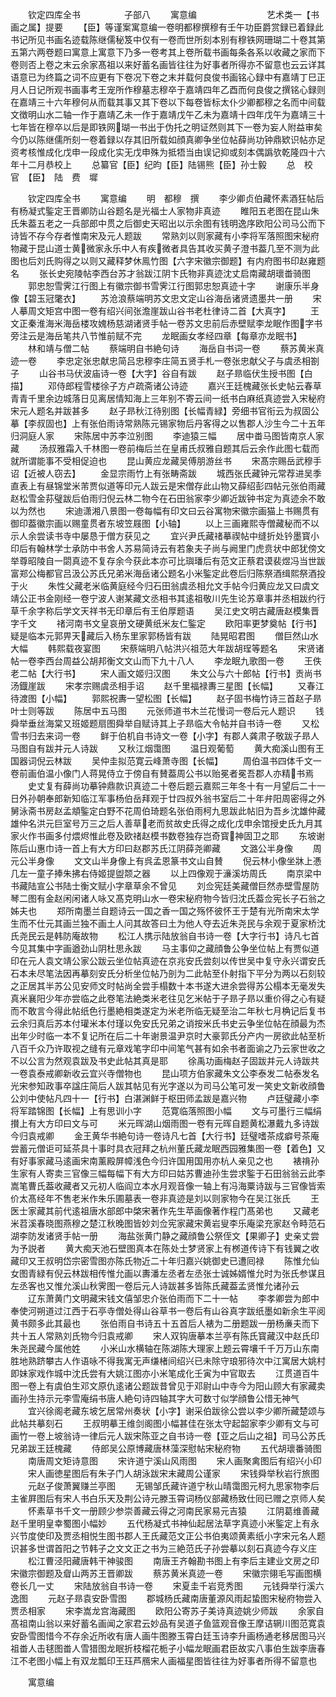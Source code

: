 　　钦定四库全书　　　　　子部八
　　寓意编　　　　　　　　艺术类一【书画之属】提要
　　【臣】等谨案寓意编一卷明都穆撰穆有壬午功臣爵赏録已着録此书记所见书画名迹载陈继儒秘笈中仅有一卷而世所刻本别有穆铁网珊瑚二十卷其第五第六两卷题曰寓意上寓意下乃多一卷考其上卷所载书画每条各系以收藏之家而下卷则否上卷之末云余家髙祖以来好蓄名画皆往往为好事者所得亦不留意也云云详其语意已为终篇之词不应更有下卷况下卷之末并载何良俊书画铭心録中有嘉靖丁巳正月人日记所观书画事考王宠所作穆墓志穆卒于嘉靖四年乙酉而何良俊之撰铭心録则在嘉靖三十六年穆何从而载其事又其下卷以下每卷皆标太仆少卿都穆之名而中间载文徴明山水二轴一作于嘉靖乙未一作于嘉靖戊午乙未为嘉靖十四年戊午为嘉靖三十七年皆在穆卒以后是即铁网瑚一书出于伪托之明证然则其下一卷为妄人附益审矣今仍以陈继儒所刻一卷着録以存其旧所载如顔真卿争坐位帖薛尚功钟鼎欵识帖亦足资考核惟成化戊申一段成化实无戊申殊为抵牾当由误记抑或刻本偶譌欤乾隆四十六年十二月恭校上
　　总纂官【臣】纪昀【臣】陆锡熊【臣】孙士毅
　　总　校　官　【臣】　陆　费　墀

　　钦定四库全书
　　寓意编
　　明　都穆　撰
　　李少卿贞伯藏怀素酒狂帖后有杨凝式鍳定王晋卿防山谷题名是光福士人家物非真迹
　　睢阳五老图在昆山朱氏朱葢五老之一兵部郎中贯之后御史天昭出以示余图有钱明逸序欧阳公司马公而下诗皆不存今存者惟南宋及元人题跋
　　常熟刘以则家藏有小李将军落照图宋秘府物藏于昆山道士黄微家永乐中人有疾微者具告其收买黄子澄书葢几至不测为此图也后刘氏购得之以则又藏释梦休鳯竹图【六字宋徽宗御题】有内府图书印赵雍题名
　　张长史宛陵帖李西台苏才翁跋江阴卞氏物非真迹沈丈启南藏胡瓌畨骑图
　　郭忠恕雪霁江行图上有徽宗御书雪霁江行图郭忠恕真迹十字
　　谢康乐半身像【碧玉冠氅衣】
　　苏沧浪蔡端明苏文忠文定山谷海岳诸贤遗墨共一册
　　宋人摹周文矩宫中图一卷有绍兴间张澹崖跋山谷书老杜律诗二首【大真字】
　　王文正秦淮海米海岳楼攻媿杨慈湖诸贤手帖一卷苏文忠前后赤壁赋李龙眠作图字书旁注云是海岳笔共八节惟前赋不完
　　龙眠画女孝经四章【每章亦龙眠书】
　　林和靖与僧二帖
　　蔡端明自书絶句诗
　　海岳自书词一卷
　　蔡苏黄米真迹一卷
　　李忠定张忠献忠简吕忠穆李庄简五贤手札一卷张忠献父子与虞丞相劄子
　　山谷书马伏波庙诗一卷【大字】谷自有跋
　　赵子昻临伏生授书图【白描】
　　邓侍郎程雪楼徐子方卢疏斋诸公诗迹
　　嘉兴王廷槐藏张长史帖云春草青青千里余边城落日见离居情知海上三年别不寄云间一纸书白麻纸真迹尝入宋秘府宋元人题名并跋甚多
　　赵子昻秋江待别图【长幅青緑】旁细书官衔云为叔固公摹【李叔固也】上有张伯雨诗常熟陈元锡家物后丹客得之以售郡人沙生今二十五年归洞庭人家
　　宋陈居中苏李泣别图
　　李迪猿三幅
　　居中畨马图皆南京人家藏
　　汤叔雅霜入千林图一卷前梅后兰在皇甫氏叔雅自题其后云余作此图七载而就所谓能事不受相促迫也
　　昆山黄应龙藏吴傅朋游丝书
　　宋髙宗赐岳武穆手诏【近被人窃去】
　　金显宗雨竹上有张畴斋跋
　　城西张氏藏钟元常荐进吴季直表上有昼锦堂米芾贾似道等印元人跋云是宋僧存此山物又薛绍彭四帖元张伯雨藏赵松雪金荪璧跋后伯雨归倪云林二物今在石田翁家李少卿近跋钟书定为真迹余不敢以为然也
　　宋迪潇湘八景图一卷每幅有印文曰云谷寓物宋徽宗画猫上书赐贯有御印葢徽宗画以赐童贯者东坡笠屐图【小轴】
　　以上三画雍熙寺僧藏秘而不以示人余尝读书寺中屡恳于僧方获见之
　　宜兴尹氏藏禇摹禊帖中缝折处钤墨寳小印后有翰林学士承防中书舍人苏易简诗云有若象夫子尚与阙里门虎贲状中郎犹傍文举尊昭陵自一閟真迹不复存余今获此本亦可比璵璠后有范文正蔡君谟裴煜冯当世跋富郑公梅都官吕汲公苏氏兄弟米海岳诸公题名小米鍳定此卷后归陈祭酒缉熙祭酒投于火
　　朱性父藏老米临黄庭经今归石田翁虞丞相允文手帖今归黄应龙又曰虞文靖公正书金刚经一卷宁波人谢某藏文丞相书其逺祖敬川先生论苏章事并丞相跋约行草千余字称后学文天祥书无印章后有王伯厚题语
　　吴江史文明古藏唐赵模集晋字千文
　　禇河南书文皇哀册文硬黄纸米友仁鍳定
　　欧阳率更梦奠帖【行书】疑是临本元郭畀天藏后入杨东里家郭杨皆有跋
　　陆晃昭君图
　　僧巨然山水大幅
　　韩熙载夜宴图
　　宋蔡端明八帖洪兴祖范大年跋胡珵等题名
　　宋贤诸帖一卷李西台周益公胡邦衡文文山而下九十八人
　　李龙眠九歌图一卷
　　王佚老二帖【大行书】
　　宋人画文姬归汉图
　　朱文公与六十郎帖【行书】贡尚书汤鐡崖跋
　　宋孝宗赐虞丞相手诏
　　赵千里福禄夀三星图【长幅】
　　又春江待渡图【小幅】
　　郭熙祝夀一望松图【长幅】
　　赵子固书梅竹诗三首赵子昻叶士则等跋
　　陈居中五马图
　　元张师道书木兰花慢词一卷后元人题识
　　钱舜举垂丝海棠又班姬题扇图舜举自赋诗其上子昻临大令帖并自书诗一卷
　　又松雪书归去来词一卷
　　鲜于伯机自书诗文一卷【小字】有郡人龚肃子敬跋子昻人马图自有跋并元人诗跋
　　又秋江烟霭图
　　温日观葡萄
　　黄大痴溪山图有王国器词倪云林跋
　　吴仲圭拟范寛云峰萧寺图【长幅】
　　周伯温书四体千文一卷前画伯温小像门人蒋晃侍立于傍自有賛葢周公书以贻冕者冕吾郡人亦精书焉
　　史丈复有薛尚功摹钟鼎款识真迹二十卷后题云嘉熙三年冬十有一月望后二十一日外孙朝奉郎新知临江军事杨伯岳拜观于廿四叔外翁书室后二十年弁阳周密得之外舅泳斋书房赵孟頫鍳定白野不花周伯琦题名张伯雨柯九思跋此帖旧为吾乡沈雄仲藏雄仲名洪元巨室号万三之后人善草老而贫故史氏得之成化戊申余馆授史氏九月其家火作书画多付煨烬惟此卷及欧禇赵模书数卷独存岂奇寳神固卫之耶
　　东坡谢陈后山惠巾诗一首上有大方印曰赵郡苏氏江阴薛尧卿藏
　　文潞公半身像
　　周元公半身像
　　文文山半身像上有呉孟恩篆书文山自賛
　　倪云林小像坐牀上慿几左一童子捧朱拂右侍姬提盥颒之器
　　以上四像观于濓溪坊周氏
　　南京梁中书藏陆宣公书陆士衡文赋小字章草余不曾见
　　刘佥宪廷美藏僧巨然赤壁雪屋防琴二图有金赵闲闲诸人咏又髙克明山水一卷宋秘府物今皆归沈氏葢佥宪长子石翁之姊夫也
　　郑所南墨兰自题诗云一国之香一国之殇怀彼怀王于楚有光所南宋太学生而不仕元其画兰独不画土人问其故答曰土为他人夺去近朱尧民与余观于夏家桥沈氏尧民云是韩防庵故物
　　松江人携示陆放翁自书诗一卷【大字行书】诗凡七首今见其集中字画遒劲山阴杜思永跋
　　马主事仰之藏顔鲁公争坐位帖上有贾似道印在元人袁文靖公家公跋云坐位帖真迹在京兆安氏尝刻以传世吴中复守永兴谓安氏石本未尽笔法因再摹刻安氏分析坐位帖乃剖为二此帖至仆射指下平分为两以石刻较之正居其半苏公见安师文时帖尚全尝手榻数十本书遂大进余尝得苏公榻本无毫发失真米襄阳少年亦尝临之此卷笔法絶类米老往见乞米帖于子昻子昻以重价得之心有疑而不敢言今得此帖纸色行墨絶相类遂定为米老所临无疑至治二年秋七月桷记后复书云余归真后苏本付瓘米本付瑾以免安氏兄弟之诮按米氏书史云争坐位帖在顔最为杰出年少时临一本不复记所在后二十年谢景温尹京时大豪郭氏分产内一房欲此帖至析八百千众乃许取视之缝有元章戏笔字印中间笔气甚有如余书者面谕之乃云家世收之不以公言为然观袁跋及书史此帖其真是耶
　　徐禹功画梅赵子固跋并元人诗跋共一卷袁泰戒卿新收云宜兴寺僧物也
　　昆山项方伯家藏朱文公李泰发二帖泰发名光宋参知政事卒諡庄简后人跋其帖见有光字遂以为司马公笔可发一笑史文新收顔鲁公刘中使帖凡四十一【行书】白湛渊鲜于枢田师孟跋是嘉兴物
　　卢廷璧藏小李将军踏锦图【长幅】上有思训小字
　　范寛临落照图小幅
　　文与可墨行三幅绢攅上有大方印曰文与可
　　米元晖湖山烟雨图一卷有元晖自题黄松瀑戴九多诗跋今归袁戒卿
　　金王黄华书絶句诗一卷诗凡七首【大行书】廷璧嗜茶成癖号茶庵尝蓄元僧讵可延茶具十事时具衣冠拜之杭州董氏藏龙眠西园雅集图一卷【着色】又有好事家藏马逺画宋南薰殿屏幛浅色今归许国用国用亦杭人亲见之也
　　裱禙孙生家有人寄卖三官像三幅每幅下有大方印曰姑苏曹迪孙生尝求鍳于石田翁翁云此李嵩笔曹氏葢收藏者又元初人临阎立本水月观音像一轴上有冯海粟诗跋与三官像皆索价太髙经年不售老米作朱乐圃墓表一卷非真迹是刘以则家物今在吴江张氏
　　王医士家藏其前代逺祖唐水部郎中棨宋著作先生苹画像著作程门髙弟也
　　又藏老米苕溪春晓图燕穆之楚江秋晚图皆妙刘佥宪家藏宋黄岩叟李乐庵梁充家赵令畤范石湖李防发诸贤手帖一册
　　海盐张黄门静之藏顔鲁公祭侄文【果卿子】史亲丈尝为予説者
　　黄大痴天池石壁图真本在陈处士梦贤家上有桞道传诗下有钱翼之收藏印又王叔明岱宗密雪图亦陈氏物近二十年归嘉兴姚御史已遭囘禄
　　陈惟允仙女图青緑有倪云林跋相传惟允画以夀潘左丞者左丞张士诚姊婿惟允时为张氏参谋且左丞客也又惟允溪山秋霁图一卷后元人诗跋甚多皆陈氏藏葢孟贤惟允诸孙云
　　辽东萧黄门文明藏宋钱文僖邹忠介张伯雨而下二十一帖
　　李孝卿尝为郎中奉使河朔道过江西于石亭寺僧处得山谷草书一卷后有山谷真字跋纸墨如新余生平阅黄书颇多此其最也
　　张伯雨自书诗五十五首后人裱为二册题跋一册杨亷夫而下共十五人常熟刘氏物今归袁戒卿
　　宋人双钩唐摹本兰亭有陈氏寳藏汉中赵氏印朱尧民藏今属他姓
　　小米山水横轴在陈湖陈大理家上题云霄壤千千万万山东南胜地熟跻攀古人作语咏不得我寓无声缣楮间绍兴已未除守琅邪待次中江寓居大姚村即妹家戏作城中沈氏尝有大姚江图亦小米笔成化壬寅为中官取去
　　江贯道百牛图一卷上有虞伯生邓文原仇逺诸公题跋昔曾见于邓尉山中寺今为阳山顾大有家藏卖画孙生持示元李雪庵绢书唐人絶句诗四轴其字大可数寸似学顔鲁公惜无神气
　　宜兴徐阁老藏东坡乞居常州奏状【小字】谢采伯跋徐公尝以李少卿所藏楚颂与此帖共摹刻石
　　王叔明摹王维剑阁图小幅甚佳在张太守起韶家李少卿有文与可画竹一卷上坡翁诗一律后元人跋宋陈亚之自书诗一卷【亚之后山之祖】司马公苏氏兄弟跋王廷槐藏
　　侍郎吴公原博藏唐林藻深慰帖宋秘府物
　　五代胡瓌番骑图
　　南唐周文矩诗意图
　　宋许道宁溪山风雨图
　　宋人画聚禽图后有绍兴小印
　　宋人画徳星图后有朱子门人胡泳跋宋末藏周公谨家
　　宋钱舜举秋岩行旅图
　　元赵子俊萧翼赚兰亭图
　　无锡邹氏藏许道宁秋山晴霭图元柯九思家物李后主雀屛图后有宋人书白乐天及荆公诗元滕玉霄词杨仪部藏杨致仕囘已赠之京师人矣
　　怀素草书千文一册顾少参崇善藏云得之河南民家易元吉猿
　　江阴葛维善藏赵千里明皇幸蜀图小幅妙
　　五代杨凝式书神仙起居法草字真迹小米鍳定上有永兴节度使印及贾丞相悦生图书郡人王氏藏范文正公书伯夷颂黄素纸小字宋元名人题识甚多世谓首阳之节韩子之文文正之书为三絶范氏子孙尝摹以刻石真迹今存义庄
　　松江曹泾阳藏唐韩干神骏图
　　南唐王齐翰勘书图上有李后主建业文房之印宋徽宗御题及睂山两苏王晋卿跋
　　蔡苏黄米真迹一卷
　　宋徽宗翎毛写画图横卷长几一丈
　　宋陆放翁自书诗一卷
　　宋夏圭千岩竞秀图
　　元钱舜举行溪六逸图
　　元赵子昻袁安卧雪图
　　郡城杨氏藏南唐董源风雨起蛰图宋秘府物尝入贾丞相家
　　宋李嵩龙宫海藏图
　　欧阳公寄苏子美诗真迹姚少师跋
　　余家自髙祖南山翁以来好蓄名画闻之家君云妙品有吴道子鱼篮观音像王摩诘辋川图范寛袁安卧雪图惜今不存余近所收有唐人画牛图滕玉霄白廷玉诗李升画杨通老移居图马兴祖畨人击毬图畨人雪猎图龙眠折枝榴花栀子小幅龙眠画君臣故实八事伯生跋李唐春江不老图小幅上有双龙瓢印王珏芦鴈宋人画福星图皆往往为好事者所得不留意也

　　寓意编
